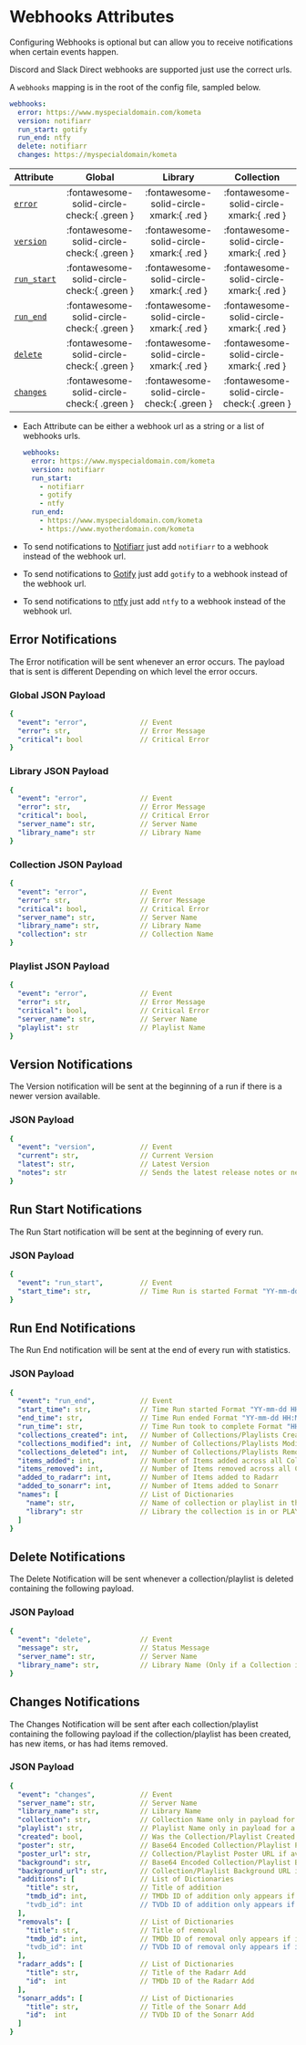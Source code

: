 # Webhooks Attributes

Configuring Webhooks is optional but can allow you to receive notifications when certain events happen.

Discord and Slack Direct webhooks are supported just use the correct urls. 

A `webhooks` mapping is in the root of the config file, sampled below.

```yaml title="config.yml Webhooks sample"
webhooks:
  error: https://www.myspecialdomain.com/kometa
  version: notifiarr
  run_start: gotify
  run_end: ntfy
  delete: notifiarr
  changes: https://myspecialdomain/kometa
```

| Attribute                               |                   Global                   |                  Library                   |                 Collection                 |
|:----------------------------------------|:------------------------------------------:|:------------------------------------------:|:------------------------------------------:|
| [`error`](#error-notifications)         | :fontawesome-solid-circle-check:{ .green } |  :fontawesome-solid-circle-xmark:{ .red }  |  :fontawesome-solid-circle-xmark:{ .red }  |
| [`version`](#version-notifications)     | :fontawesome-solid-circle-check:{ .green } |  :fontawesome-solid-circle-xmark:{ .red }  |  :fontawesome-solid-circle-xmark:{ .red }  |
| [`run_start`](#run-start-notifications) | :fontawesome-solid-circle-check:{ .green } |  :fontawesome-solid-circle-xmark:{ .red }  |  :fontawesome-solid-circle-xmark:{ .red }  |
| [`run_end`](#run-end-notifications)     | :fontawesome-solid-circle-check:{ .green } |  :fontawesome-solid-circle-xmark:{ .red }  |  :fontawesome-solid-circle-xmark:{ .red }  |
| [`delete`](#delete-notifications)       | :fontawesome-solid-circle-check:{ .green } |  :fontawesome-solid-circle-xmark:{ .red }  |  :fontawesome-solid-circle-xmark:{ .red }  |
| [`changes`](#changes-notifications)     | :fontawesome-solid-circle-check:{ .green } | :fontawesome-solid-circle-check:{ .green } | :fontawesome-solid-circle-check:{ .green } |

* Each Attribute can be either a webhook url as a string or a list of webhooks urls.

  ```yaml
  webhooks:
    error: https://www.myspecialdomain.com/kometa
    version: notifiarr
    run_start:
      - notifiarr
      - gotify
      - ntfy
    run_end:
      - https://www.myspecialdomain.com/kometa
      - https://www.myotherdomain.com/kometa
  ```
  
* To send notifications to [Notifiarr](notifiarr.md) just add `notifiarr` to a webhook instead of the webhook url.
* To send notifications to [Gotify](gotify.md) just add `gotify` to a webhook instead of the webhook url.
* To send notifications to [ntfy](ntfy.md) just add `ntfy` to a webhook instead of the webhook url.

## Error Notifications

The Error notification will be sent whenever an error occurs. The payload that is sent is different Depending on which level the error occurs.

### Global JSON Payload

```yaml
{
  "event": "error",             // Event
  "error": str,                 // Error Message
  "critical": bool              // Critical Error
}
```

### Library JSON Payload

```yaml
{
  "event": "error",             // Event
  "error": str,                 // Error Message
  "critical": bool,             // Critical Error
  "server_name": str,           // Server Name
  "library_name": str           // Library Name
}
```

### Collection JSON Payload

```yaml
{
  "event": "error",             // Event
  "error": str,                 // Error Message
  "critical": bool,             // Critical Error
  "server_name": str,           // Server Name
  "library_name": str,          // Library Name
  "collection": str             // Collection Name
}
```

### Playlist JSON Payload

```yaml
{
  "event": "error",             // Event
  "error": str,                 // Error Message
  "critical": bool,             // Critical Error
  "server_name": str,           // Server Name
  "playlist": str               // Playlist Name
}
```

## Version Notifications

The Version notification will be sent at the beginning of a run if there is a newer version available.

### JSON Payload

```yaml
{
  "event": "version",           // Event
  "current": str,               // Current Version
  "latest": str,                // Latest Version 
  "notes": str                  // Sends the latest release notes or new commits to develop since your version
}
```

## Run Start Notifications

The Run Start notification will be sent at the beginning of every run.

### JSON Payload

```yaml
{
  "event": "run_start",         // Event
  "start_time": str,            // Time Run is started Format "YY-mm-dd HH:MM:SS"
}
```

## Run End Notifications

The Run End notification will be sent at the end of every run with statistics.

### JSON Payload

```yaml
{
  "event": "run_end",           // Event
  "start_time": str,            // Time Run started Format "YY-mm-dd HH:MM:SS"
  "end_time": str,              // Time Run ended Format "YY-mm-dd HH:MM:SS"
  "run_time": str,              // Time Run took to complete Format "HH:MM"
  "collections_created": int,   // Number of Collections/Playlists Created
  "collections_modified": int,  // Number of Collections/Playlists Modified
  "collections_deleted": int,   // Number of Collections/Playlists Removed
  "items_added": int,           // Number of Items added across all Collections/Playlists
  "items_removed": int,         // Number of Items removed across all Collections/Playlists
  "added_to_radarr": int,       // Number of Items added to Radarr
  "added_to_sonarr": int,       // Number of Items added to Sonarr
  "names": [                    // List of Dictionaries
    "name": str,                // Name of collection or playlist in the run 
    "library": str              // Library the collection is in or PLAYLIST
  ]
}
```

## Delete Notifications

The Delete Notification will be sent whenever a collection/playlist is deleted containing the following payload.

### JSON Payload

```yaml
{
  "event": "delete",            // Event
  "message": str,               // Status Message
  "server_name": str,           // Server Name
  "library_name": str,          // Library Name (Only if a Collection is deleted)
}
```

## Changes Notifications

The Changes Notification will be sent after each collection/playlist containing the following payload if the collection/playlist has been created, has new items, or has had items removed.

### JSON Payload

```yaml
{
  "event": "changes",           // Event
  "server_name": str,           // Server Name
  "library_name": str,          // Library Name
  "collection": str,            // Collection Name only in payload for a collection
  "playlist": str,              // Playlist Name only in payload for a playlist
  "created": bool,              // Was the Collection/Playlist Created on this run
  "poster": str,                // Base64 Encoded Collection/Playlist Poster if no poster_url is found
  "poster_url": str,            // Collection/Playlist Poster URL if available
  "background": str,            // Base64 Encoded Collection/Playlist Background if no poster_url is found
  "background_url": str,        // Collection/Playlist Background URL if available
  "additions": [                // List of Dictionaries
    "title": str,               // Title of addition
    "tmdb_id": int,             // TMDb ID of addition only appears if it's a Movie
    "tvdb_id": int              // TVDb ID of addition only appears if it's a Show
  ],
  "removals": [                 // List of Dictionaries
    "title": str,               // Title of removal
    "tmdb_id": int,             // TMDb ID of removal only appears if it's a Movie
    "tvdb_id": int              // TVDb ID of removal only appears if it's a Show
  ],
  "radarr_adds": [              // List of Dictionaries
    "title": str,               // Title of the Radarr Add
    "id":  int                  // TMDb ID of the Radarr Add
  ],
  "sonarr_adds": [              // List of Dictionaries
    "title": str,               // Title of the Sonarr Add
    "id":  int                  // TVDb ID of the Sonarr Add
  ]
}
```
